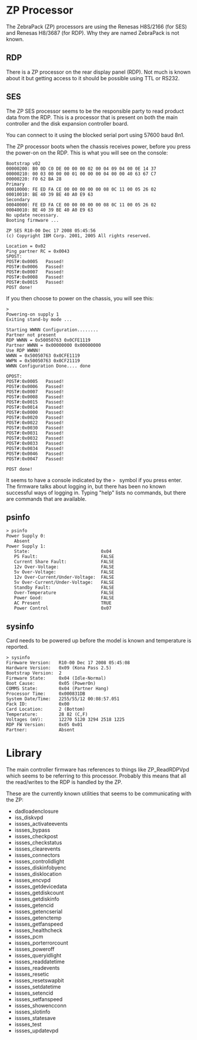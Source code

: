 # ZP Processor

The ZebraPack (ZP) processors are using the Renesas H8S/2166 (for SES) and Renesas H8/3687 (for RDP). Why they are named ZebraPack is not known.

## RDP

There is a ZP processor on the rear display panel (RDP). Not much is known about it but getting access to it should
be possible using TTL or RS232.

## SES
The ZP SES processor seems to be the responsible party to read product data from the RDP.
This is a processor that is present on both the main controller and the disk expansion controller board.

You can connect to it using the blocked serial port using 57600 baud 8n1.

The ZP processor boots when the chassis receives power, before you press the power-on on the RDP. This
is what you will see on the console:

```
Bootstrap v02
00000200: B0 0D C0 DE 00 00 00 02 00 04 09 04 00 0E 14 37
00000210: 00 03 00 00 00 01 00 00 00 04 00 00 40 63 67 C7
00000220: F0 62 BA 28
Primary
00010000: FE ED FA CE 00 00 00 00 00 08 0C 11 00 05 26 02
00010010: BE 40 39 BE 40 A0 E9 63
Secondary
00040000: FE ED FA CE 00 00 00 00 00 08 0C 11 00 05 26 02
00040010: BE 40 39 BE 40 A0 E9 63 
No update necessary.
Booting firmware ...

ZP SES R10-00 Dec 17 2008 05:45:56
(c) Copyright IBM Corp. 2001, 2005 All rights reserved.

Location = 0x02 
Ping partner RC = 0x0043
SPOST:
POST#:0x0005   Passed!
POST#:0x0006   Passed!
POST#:0x0007   Passed!
POST#:0x0008   Passed!
POST#:0x0015   Passed!
POST done!
```

If you then choose to power on the chassis, you will see this:

```
>  
Powering-on supply 1 
Exiting stand-by mode ... 

Starting WWNN Configuration........ 
Partner not present 
RDP WWNN = 0x50050763 0x0CFE1119
Partner WWNN = 0x00000000 0x00000000
Use RDP WWNN!
WWNN = 0x50050763 0x0CFE1119
WWPN = 0x50050763 0x0CF21119
WWNN Configuration Done.... done

OPOST:
POST#:0x0005   Passed!
POST#:0x0006   Passed!
POST#:0x0007   Passed!
POST#:0x0008   Passed!
POST#:0x0015   Passed!
POST#:0x0014   Passed!
POST#:0x0000   Passed!
POST#:0x0020   Passed!
POST#:0x0022   Passed!
POST#:0x0030   Passed!
POST#:0x0031   Passed!
POST#:0x0032   Passed!
POST#:0x0033   Passed!
POST#:0x0034   Passed!
POST#:0x0046   Passed!
POST#:0x0047   Passed!

POST done!
```

It seems to have a console indicated by the `> ` symbol if you press enter. The firmware talks about logging in, but
there has been no known successful ways of logging in. Typing "help" lists no commands, but there are commands that are available.

## psinfo

```
> psinfo
Power Supply 0:
   Absent
Power Supply 1:
   State:                           0x04
   PS Fault:                        FALSE
   Current Share Fault:             FALSE
   12v Over-Voltage:                FALSE
   5v Over-Voltage:                 FALSE
   12v Over-Current/Under-Voltage:  FALSE
   5v Over-Current/Under-Voltage:   FALSE
   Standby Fault:                   FALSE
   Over-Temperature                 FALSE
   Power Good:                      FALSE
   AC Present                       TRUE
   Power Control                    0x07
```

## sysinfo

Card needs to be powered up before the model is known and temperature is reported.

```
> sysinfo
Firmware Version:   R10-00 Dec 17 2008 05:45:08
Hardware Version:   0x09 (Kona Pass 2.5)
Bootstrap Version:  2
Firmware State:     0x04 (Idle-Normal)
Boot Cause:         0x05 (PowerOn)
COMMS State:        0x04 (Partner Hang)
Processor Time:     0x000831DB
System Date/Time:   2255/55/12 00:08:57.051
Pack ID:            0x00
Card Location:      2 (Bottom)
Temperature:        28 82 (C,F)
Voltages (mV):      12270 5120 3294 2518 1225
RDP FW Version:     0x05 0x01
Partner:            Absent
```

# Library

The main controller firmware has references to things like ZP_ReadRDPVpd which seems to be referring to this processor. Probably
this means that all the read/writes to the RDP is handled by the ZP. 

These are the currently known utilities that seems to be communicating with the ZP:

 * dadloadenclosure
 * iss_diskvpd
 * issses_activateevents
 * issses_bypass
 * issses_checkpost
 * issses_checkstatus
 * issses_clearevents
 * issses_connectors
 * issses_controlidlight
 * issses_diskinfobyenc
 * issses_disklocation
 * issses_encvpd
 * issses_getdevicedata
 * issses_getdiskcount
 * issses_getdiskinfo
 * issses_getencid
 * issses_getencserial
 * issses_getenctemp
 * issses_getfanspeed
 * issses_healthcheck
 * issses_pcm
 * issses_porterrorcount
 * issses_poweroff
 * issses_queryidlight
 * issses_readdatetime
 * issses_readevents
 * issses_resetic
 * issses_resetswapbit
 * issses_setdatetime
 * issses_setencid
 * issses_setfanspeed
 * issses_showencconn
 * issses_slotinfo
 * issses_statesave
 * issses_test
 * issses_updatevpd

